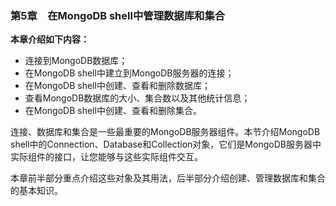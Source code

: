 ### 第5章　在MongoDB shell中管理数据库和集合

**本章介绍如下内容：**

+ 连接到MongoDB数据库；
+ 在MongoDB shell中建立到MongoDB服务器的连接；
+ 在MongoDB shell中创建、查看和删除数据库；
+ 查看MongoDB数据库的大小、集合数以及其他统计信息；
+ 在MongoDB shell中创建、查看和删除集合。

连接、数据库和集合是一些最重要的MongoDB服务器组件。本节介绍MongoDB shell中的Connection、Database和Collection对象，它们是MongoDB服务器中实际组件的接口，让您能够与这些实际组件交互。

本章前半部分重点介绍这些对象及其用法，后半部分介绍创建、管理数据库和集合的基本知识。

